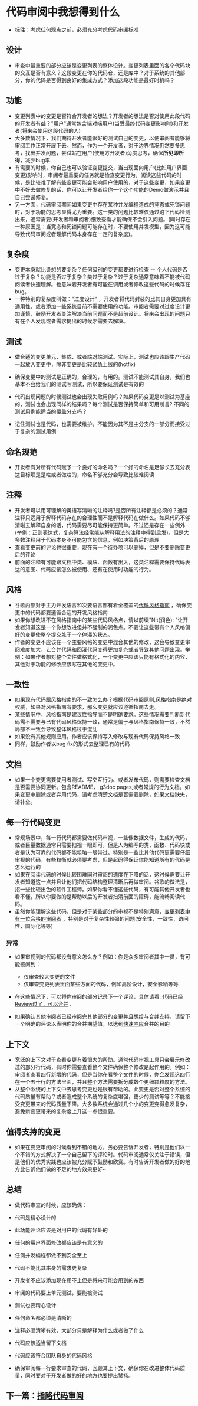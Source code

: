 

# 代码审阅中我想得到什么

- 标注：考虑任何观点之前，必须充分考虑[代码审阅标准](https://github.com/Trojan0523/Code-Review-Docs/blob/main/eng-practices%20(%E5%B7%A5%E7%A8%8B%E5%B8%88%E5%AE%9E%E8%B7%B5).md)



## 设计

- 审查中最重要的部分应该是变更列表的整体设计。变更列表里面的各个代码块的交互是否有意义？这段变更在你的代码仓，还是库中？对于系统的其他部分，你的代码是否得到良好的集成方式？添加这段功能是最好时机吗？



## 功能

- 变更列表中的变更是否符合开发者的想法？开发者的想法是否对使用此段代码的开发者有益？"用户"通常包含端对端用户(当受最终代码变更影响时)和开发者(将来会使用这段代码的人)
- 大多数情况下，我们期待开发者能很好的测试自己的变更，以便审阅者能够将审阅工作正常开展下去。然而，作为一个开发者，对于边界情况仍然要多思考，找出并发问题，尝试站在用户(使用方开发者)角度思考，确保**所见即所得**，减少bug率.
- 有需要的时候，你自己也可以验证变更提交，当出现面向用户(比如用户界面变更)影响时，审阅者最重要的任务就是检查变更行为，阅读这些代码的时候，是比较难了解有些变更可能会影响用户使用的，对于这些变更，如果变更中不好去做修复的话，你可以让开发者给你一个这个功能的Demo做演示并且自己尝试修复。
- 另一方面，代码审阅期间如果变更中存在某种并发编程造成的竞态或死锁问题时，对于功能的思考显得尤为重要。这一类的问题比较难仅通过跑下代码检测出来，通常需要(开发者和审阅者)细致查看才能确保不会引入问题。(同时存在一种原因是：当竞态和死锁问题可能存在时，不要使用并发模型，因为这可能导致代码审阅或者理解代码本身存在一定的复杂度)。



## 复杂度

- 变更本身就比设想的要复杂？任何级别的变更都要进行检查 -- 个人代码是否过于复杂？功能是否过于复杂？类过于复杂？过于复杂通常意味着不能被代码阅读者快速理解。也意味着开发者有可能在调用或者修改这些代码的时候存在bug。
- 一种特别的复杂度叫做："过度设计" ，开发者将代码封装的比其自身更加具有通用性，或者添加一些系统目前不需要使用的功能。审阅者需要对过度设计更加谨慎，鼓励开发者关注解决当前问题而不是超前设计。将来会出现的问题只有在个人发现或者需求提出的时候才需要去解决。



## 测试

- 做合适的变更单元、集成、或者端对端测试。实际上，测试也应该跟生产代码一起放入变更中，除非变更是比较[紧急](https://google.github.io/eng-practices/review/emergencies.html)上线的(hotfix)

- 确保变更中的测试是正确的，合理的，有用的。测试不能测试其自身，我们也基本不会给我们的测试写测试，所以要保证测试是有效的

- 代码出现问题的时候测试也会出现失败用例吗？如果代码变更是以测试为基座的，测试也会出现同样的结果吗？每个测试是否保持简单和可用断言? 不同的测试用例能适当的覆盖分支吗？

- 记住测试也是代码，也需要被维护。不能因为其不是主分支的一部分而接受过于复杂的测试用例

  

## 命名规范

- 开发者有对所有代码赋予一个良好的命名吗？一个好的命名是足够长去充分表达目标项是是啥或者做啥的，命名不够充分会导致比较难阅读



## 注释

- 开发者可以用可理解的英语写清晰的注释吗?是否所有注释都是必须的？通常注释只适用于解释代码存在的合理性而不是解释代码在做什么。如果代码不够清晰去解释自身的话，代码需要尽可能保持更简单。不过还是存在一些例外(举例：正则表达式，复杂算法经常能从解释用法的注释中得到启发)。但是大多数注释用于代码本身不可能包含的信息，例如决策背后的原理
- 查看变更前的评论也很重要，现在有一个待办项可以删掉，但是不要删除变更后的评论
- 前面的注释有可能跟文档中类、模块、函数有出入，这类注释需要保持代码表达的意图、代码应该怎么被使用、还有在使用时功能的行为。



## 风格

- 谷歌内部对于主力开发语言和次要语言都有着全覆盖的[代码风格指南](http://google.github.io/styleguide/) ，确保变更中的代码都要遵循合适的开发风格指南
- 如果你想改进不在风格指南中的某些代码风格点，请以前缀"Nit(润色):  "让开发者知道这是一个你想改进但并不强制的润色点。不要让这些带有个人风格偏好的变更使整个提交处于一个停滞的状态。
- 作者的变更不应该在一个主要风格的变更中混合其他的修改，这会导致变更审阅难度加大，让合并代码和回滚代码变得更加复杂或者导致其他问题出现。举例：如果作者想对整个文件做格式化，一个变更中应该只能有格式化的内容，其他对于功能的修改应该写在其他的变更中。



## 一致性

- 如果现有代码跟风格指南的不一致怎么办？根据[代码审阅原则](),风格指南是绝对权威，如果对风格指南有要求，那么变更就应该遵循指南去走。
- 某些情况中，风格指南是建议性指导而不是明确要求。这些情况需要判断新代码需不需要与已有代码风格保持一致，通常是偏于与风格指南保持一致，不然局部不一致会导致整体风格过于混乱
- 如果没有其他规则应用，作者应该保持写入修改与现有代码保持风格一致
- 同样，鼓励作者以bug fix的形式去整理已有的代码



## 文档

- 如果一个变更需要使用者测试、写交互行为、或者发布代码，则需要检查文档是否需要协同更新。包含README， g3doc pages,或者常规的行为文档。如果变更中删除或者弃用代码，请考虑清楚文档是否需要删除，如果文档缺失，请补全。



## 每一行代码变更

- 常规场景中，每一行代码都需要做代码审视，一些像数据文件，生成的代码，或者巨量数据通常只需要扫视一眼即可，但是人为编写的类，函数、代码块或者是认为可靠的代码都不能粗略一眼带过。特别是一些比其他代码更需要仔细审视的代码，有些权衡就必须要考虑，但是起码得保证你能知道所有的代码是怎么运行的
- 如果在阅读代码的时候比较困难同时审阅的速度在下降的话，这时候需要让开发者知道这一点并且让他们把代码结构整理清晰后再做审阅。谷歌的做法是，招一些比较出色的软件工程师。如果你看不懂这些代码，有可能其他开发者也看不懂，所以你要做的是帮助以后的开发者扫清前面的障碍，能流畅阅读代码。
- 虽然你能理解这些代码，但是对于某些部分的审视不是特别满意，[变更列表中有一位合格的审阅者](https://google.github.io/eng-practices/review/reviewer/looking-for.html#every-line-exceptions) ，特别是对于复杂性较强的问题(安全性，一致性，访问性，国际化等等)

### 异常

- 如果审视到的代码都没有意义怎么办？例如：你是众多审阅者其中一员，有可能被问到：
  - 仅审查较大变更的文件
  - 仅审查变更列表里面某些方面的代码，例如高阶设计，安全影响等等
- 在这些情况下，可以将你审阅的部分记录下一个评论，具体请看:  [代码已经Review过了，可以合并](https://google.github.io/eng-practices/review/reviewer/speed.html#lgtm-with-comments) .

- 如果确认其他审阅者已经审阅完其他部分的变更并且想给与合并支持，请留下一个明确的评论以表明你的合并期望值，以达到[快速响应](https://google.github.io/eng-practices/review/reviewer/speed.html#responses)合并的目的

## 上下文

- 宽泛的上下文对于查看变更有着很大的帮助。通常代码审视工具只会展示修改过的部分行代码，有时你需要查看整个文件确保整个修改是起作用的。例如：审阅者查看四行新增的代码，但是当你在看整个文件的时候，你会发现这四行在一个五十行的方法里面，并且整个方法需要拆分成数个更细颗粒度的方法。
- 从整个系统的上下文中去思考变更也是很有帮助的。此变更是否对整个系统的代码质量有帮助？或者造成整个系统的复杂度增强，更少的测试等等？不能接受变更带来的代码质量下降。大多数系统会通过几个小的变更变得愈发复杂，避免新变更带来的复杂度上升这一点很重要。

## 值得支持的变更

- 如果在变更审阅的时候看到不错的地方，务必要告诉开发者，特别是他们以一个不错的方式解决了一个自己留下的评论时。代码审阅通常仅关注于错误，但是他们的优秀实践也应该被充分赋予鼓励和欣赏。有时告诉开发者做的好的地方比告诉他们做的不足的地方效果更好~

## 总结

- 做代码审查的时候，应该确保：
- 代码是精心设计的
- 此功能评论应该是对用户的代码有好处的
- 任何的用户界面修改都应该是有意义的
- 任何并发编程都做不到安全至上
- 代码不能比其本身的需求更复杂
- 开发者不应该添加现在用不上但是将来可能会用到的东西
- 审阅的代码要上单元测试，要能被测试
- 测试也要精心设计
- 任何命名都必须是清晰的
- 注释必须清晰有效，大部分只是解释为什么或者做了什么
- 代码应该适当留下文档
- 代码应该符合团队自身的代码风格



- 确保审阅每一行要求审查的代码，回顾其上下文，确保你在改进整体代码质量，同时要对于开发者做的好的地方也要提出赞扬。

  

## 下一篇：[指路代码审阅](https://github.com/Trojan0523/Code-Review-Docs/blob/main/Chinese/%E6%8C%87%E8%B7%AF%E5%AE%A1%E9%98%85%E5%8F%98%E6%9B%B4.md)

